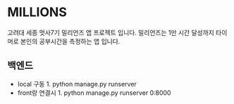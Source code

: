 # MILLIONS

고려대 세종 멋사7기 밀리언즈 앱 프로젝트 입니다.
밀리언즈는 1만 시간 달성까지 타이머로 본인의 공부시간을 측정하는 앱 입니다.

## 백엔드

   - local 구동
    1. python manage.py runserver 
   - front랑 연결시
    1. python manage.py runserver 0:8000
